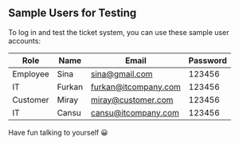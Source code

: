 ## Sample Users for Testing

To log in and test the ticket system, you can use these sample user accounts:

| Role      | Name   |       Email          | Password  |
|-----------|--------|----------------------|-----------|
| Employee  | Sina   | sina@gmail.com       | 123456    |
|    IT     | Furkan | furkan@itcompany.com | 123456    |
| Customer  | Miray  | miray@customer.com   | 123456    |
|    IT     | Cansu  | cansu@itcompany.com  | 123456    |

Have fun talking to yourself :grinning:


